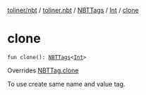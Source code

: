 [toliner/nbt](../../../index.md) / [toliner.nbt](../../index.md) / [NBTTags](../index.md) / [Int](index.md) / [clone](./clone.md)

# clone

`fun clone(): `[`NBTTags`](../index.md)`<`[`Int`](https://kotlinlang.org/api/latest/jvm/stdlib/kotlin/-int/index.html)`>`

Overrides [NBTTag.clone](../../-n-b-t-tag/clone.md)

To use create same name and value tag.


